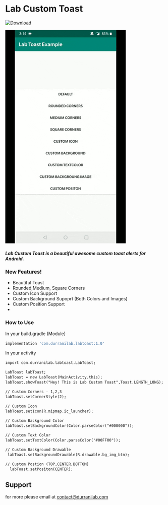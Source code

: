 # Lab Custom Toast

[ ![Download](https://api.bintray.com/packages/durranilab/maven/com.durranilab.labtoast/images/download.svg) ](https://bintray.com/durranilab/maven/com.durranilab.labtoast/_latestVersion)

![](https://raw.githubusercontent.com/durranilab/LabToast/master/preview_img.gif)

##### Lab Custom Toast is a beautiful awesome custom toast alerts for Android.

### New Features!

  - Beautiful Toast
  - Rounded,Medium, Square Corners
  - Custom Icon Support
  - Custom Background Supoprt (Both Colors and Images)
  - Custom Position Support
  - 

### How to Use
In your build.gradle (Module)
```sh
implementation 'com.durranilab.labtoast:1.0'
```

In your activity

```
import com.durranilab.labtoast.LabToast;
```

```
LabToast labToast;
labToast = new LabToast(MainActivity.this);
labToast.showToast("Hey! This is Lab Custom Toast",Toast.LENGTH_LONG);
```

```
// Custom Corners - 1,2,3
labToast.setCornerStyle(2);
```

```
// Custom Icon 
labToast.setIcon(R.mipmap.ic_launcher);
```

```
// Custom Background Color 
labToast.setBackgroundColor(Color.parseColor("#000000"));
```

```
// Custom Text Color 
labToast.setTextColor(Color.parseColor("#00FF00"));
```

```
// Custom Background Drawable 
 labToast.setBackgroundDrawable(R.drawable.bg_img_btn);
```

```
// Custom Postion (TOP,CENTER,BOTTOM)
  labToast.setPositon(CENTER);
```

Support
----
for more please email at contact@durranilab.com
